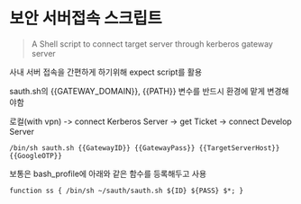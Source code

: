 # 보안 서버접속 스크립트

> A Shell script to connect target server through kerberos gateway server

사내 서버 접속을 간편하게 하기위해 expect script를 활용

sauth.sh의 {{GATEWAY_DOMAIN}}, {{PATH}} 변수를 반드시 환경에 맡게 변경해야함

로컬(with vpn) -> connect Kerberos Server -> get Ticket -> connect Develop Server
```shell script
/bin/sh sauth.sh {{GatewayID}} {{GatewayPass}} {{TargetServerHost}} {{GoogleOTP}}
```

보통은 bash_profile에 아래와 같은 함수를 등록해두고 사용
```shell script
function ss { /bin/sh ~/sauth/sauth.sh ${ID} ${PASS} $*; }
```
